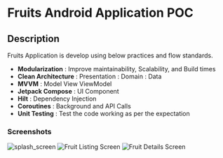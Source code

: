 # Fruits Android Application POC 

## Description

Fruits Application is develop using below practices and flow standards.

- **Modularization** : Improve maintainability, Scalability, and Build times
- **Clean Architecture** : Presentation : Domain : Data
- **MVVM** : Model View ViewModel
- **Jetpack Compose** : UI Component
- **Hilt** : Dependency Injection
- **Coroutines** : Background and API Calls
- **Unit Testing** : Test the code working as per the expectation

### Screenshots

![splash_screen](https://github.com/user-attachments/assets/37f2521a-05bd-43b9-9e59-5ee35f8ab3ba)
![Fruit Listing Screen](https://github.com/user-attachments/assets/31f86d0b-8508-4366-b3ca-c3d15c683be9) 
![Fruit Details Screen](https://github.com/user-attachments/assets/e4e6c519-7c8d-4a3a-8b90-a46ef8e87832)
